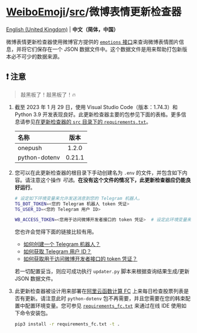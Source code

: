 # [WeiboEmoji](../../..)/[src](../)/微博表情更新检查器

[English (United Kingdom)](./README.md) | **中文（简体，中国）**

微博表情更新检查器使用微博官方提供的 [`emotions` 接口](https://open.weibo.com/wiki/2/emotions)来查询微博表情图片信息，并将它们保存在一个 JSON 数据文件中。这个数据文件是用来帮助打包新版本必不可少的数据来源。

## ❗ 注意

> 敲黑板了！敲黑板了！🔥

1. 截至 2023 年 1 月 29 日，使用 Visual Studio Code（版本：1.74.3）和 Python 3.9 开发表现良好。此更新检查器主要的包参见下面的表格。更多信息请参见[在更新检查器的 `src` 目录下的 `requirements.txt`](./src/requirements.txt)。

   | 名称          |  版本  |
   | :------------ | :----: |
   | onepush       | 1.2.0  |
   | python-dotenv | 0.21.1 |

2. 您可以在此更新检查器的根目录下手动创建名为 `.env` 的文件，并包含如下内容。请注意这个操作 _可选_。**在没有这个文件的情况下，此更新检查器应仍能良好运行**。

   ```sh
   # 设定如下环境变量来允许发送消息到您的 Telegram 机器人。
   TG_BOT_TOKEN=<您的 Telegram 机器人 token 凭证>
   TG_USER_ID=<您的 Telegram 用户 ID>

   WB_ACCESS_TOKEN=<您用于访问微博开发者接口的 token 凭证>  # 设定此环境变量来允许通过微博的接口查询数据。
   ```

   您也许会觉得下面的链接比较有用。

   - [如何创建一个 Telegram 机器人？](https://core.telegram.org/bots#3-how-do-i-create-a-bot)
   - [如何获取 Telegram 用户 ID？](https://bigone.zendesk.com/hc/en-us/articles/360008014894-How-to-get-the-Telegram-user-ID-)
   - [如何获取用于访问微博开发者接口的 token 凭证？](https://open.weibo.com/wiki/%E6%8E%88%E6%9D%83%E6%9C%BA%E5%88%B6)

   若一切配置妥当，则应可成功执行 `updater.py` 脚本来根据查询结果生成/更新 JSON 数据文件。

3. 此更新检查器被设计用来部署在[阿里云函数计算 FC](https://www.aliyun.com/product/fc) 上来每日检查股票列表是否有更新。请注意此时 `python-dotenv` 包不再需要，并且您需要在您的韩束配置中配置环境变量。您可参见 [`requirements_fc.txt`](./requirements_fc.txt) 来通过在线 IDE 使用如下命令安装包。

   ```sh
   pip3 install -r requirements_fc.txt -t .
   ```
